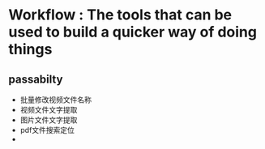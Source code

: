 
# Workflow : The tools that can be used to build a quicker way of doing things 
## passabilty
* 批量修改视频文件名称
* 视频文件文字提取
* 图片文件文字提取
* pdf文件搜索定位
* 
